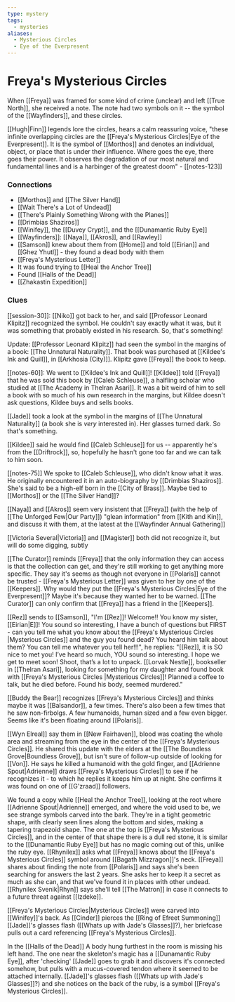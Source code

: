 ```yaml
---
type: mystery
tags:
  - mysteries
aliases:
  - Mysterious Circles
  - Eye of the Everpresent
---
```


# Freya's Mysterious Circles

When [[Freya]] was framed for some kind of crime (unclear) and left [[True North]], she received a note. The note had two symbols on it -- the symbol of the [[Wayfinders]], and these circles. 

[[Hugh|Finn]] legends lore the circles, hears a calm reassuring voice, "these infinite overlapping circles are the [[Freya's Mysterious Circles|Eye of the Everpresent]]. It is the symbol of [[Morthos]] and denotes an individual, object, or place that is under their influence. Where goes the eye, there goes their power. It observes the degradation of our most natural and fundamental lines and is a harbinger of the greatest doom" - [[notes-123]]
### Connections
* [[Morthos]] and [[The Silver Hand]]
* [[Wait There's a Lot of Undead]]
* [[There's Plainly Something Wrong with the Planes]]
* [[Drimbias Shaziros]]
* [[Winifey]], the [[Duvey Crypt]], and the [[Dunamantic Ruby Eye]]
* [[Wayfinders]]: [[Naya]], [[Akros]], and [[Rawley]]
* [[Samson]] knew about them from [[Home]] and told [[Eirian]] and [[Ghez Yhutl]] - they found a dead body with them
* [[Freya's Mysterious Letter]]
* It was found trying to [[Heal the Anchor Tree]]
* Found [[Halls of the Dead]]
* [[Zhakastin Expedition]]

### Clues
[[session-30]]: [[Niko]] got back to her, and said [[Professor Leonard Klipitz]] recognized the symbol. He couldn't say exactly what it was, but it was something that probably existed in his research. So, that's something!

Update: [[Professor Leonard Klipitz]] had seen the symbol in the margins of a book: [[The Unnatural Naturality]]. That book was purchased at [[Kildee's Ink and Quill]], in [[Arkhosia (City)]]. Klipitz gave [[Freya]] the book to keep.

[[notes-60]]: We went to [[Kildee's Ink and Quill]]! [[Kildee]] told [[Freya]] that he was sold this book by [[Caleb Schleuse]], a halfling scholar who studied at [[The Academy in Thelran Asari]]. It was a bit weird of him to sell a book with so much of his own research in the margins, but Kildee doesn't ask questions, Kildee buys and sells books. 

[[Jade]] took a look at the symbol in the margins of [[The Unnatural Naturality]] (a book she is *very* interested in). Her glasses turned dark. So that's something.

[[Kildee]] said he would find [[Caleb Schleuse]] for us -- apparently he's from the [[Driftrock]], so, hopefully he hasn't gone too far and we can talk to him soon.

[[notes-75]] We spoke to [[Caleb Schleuse]], who didn't know what it was. He originally encountered it in an auto-biography by [[Drimbias Shaziros]]. She's said to be a high-elf born in the [[City of Brass]]. Maybe tied to [[Morthos]] or the [[The Silver Hand]]? 

[[Naya]] and [[Akros]] seem very insistent that [[Freya]] (with the help of [[The Unforged Few|Our Party]]) "glean information" from [[Kith and Kin]], and discuss it with them, at the latest at the [[Wayfinder Annual Gathering]]

[[Victoria Several|Victoria]] and [[Magister]] both did not recognize it, but will do some digging, subtly

[[The Curator]] reminds [[Freya]] that the only information they can access is that the collection can get, and they're still working to get anything more specific. They say it's seems as though not everyone in [[Polaris]] cannot be trusted - [[Freya's Mysterious Letter]] was given to her by one of the [[Keepers]]. Why would they put the [[Freya's Mysterious Circles|Eye of the Everpresent]]? Maybe it's because they wanted her to be warned. [[The Curator]] can only confirm that [[Freya]] has a friend in the [[Keepers]]. 

[[Rez]] sends to [[Samson]], "I'm [[Rez]]! Welcome!! You know my sister, [[Eirian|E]]! You sound so interesting, I have a bunch of questions but FIRST - can you tell me what you know about the [[Freya's Mysterious Circles |Mysterious Circles]] and the guy you found dead? You heard him talk about them? You can tell me whatever you tell her!!!", he replies: "[[Rez]], it is SO nice to met you! I’ve heard so much, YOU sound so interesting. I hope we get to meet soon! Shoot, that’s a lot to unpack. [[Lorvak Nestle]], bookseller in [[Thelran Asari]], looking for something for my daughter and found book with [[Freya's Mysterious Circles |Mysterious Circles]]! Planned a coffee to talk, but he died before. Found his body, seemed murdered."

 [[Buddy the Bear]] recognizes [[Freya's Mysterious Circles]] and thinks maybe it was [[Balsandor]], a few times. There's also been a few times that he saw non-firbolgs. A few humanoids, human sized and a few even bigger. Seems like it's been floating around [[Polaris]].

[[Wyn Elreal]] say them in [[New Fairhaven]], blood was coating the whole area and streaming from the eye in the center of the [[Freya's Mysterious Circles]]. He shared this update with the elders at the [[The Boundless Grove|Boundless Grove]], but isn't sure of follow-up outside of looking for [[Von]]. He says he killed a humanoid with the gold finger, and [[Adrienne Spout|Adrienne]] draws [[Freya's Mysterious Circles]] to see if he recognizes it - to which he replies it keeps him up at night. She confirms it was found on one of [[G'zraad]] followers. 

We found a copy while [[Heal the Anchor Tree]], looking at the root where [[Adrienne Spout|Adrienne]] emerged, and where the void used to be, we see strange symbols carved into the bark. They're in a tight geometric shape, with clearly seen lines along the bottom and sides, making a tapering trapezoid shape. The one at the top is [[Freya's Mysterious Circles]], and in the center of that shape there is a dull red stone, it is similar to the [[Dunamantic Ruby Eye]] but has no magic coming out of this, unlike the ruby eye. [[Rhynilex]] asks what [[Freya]] knows about the [[Freya's Mysterious Circles]] symbol around [[Bagath Mizzragon]]'s neck. [[Freya]] shares about finding the note from [[Polaris]] and says she's been searching for answers the last 2 years. She asks her to keep it a secret as much as she can, and that we've found it in places with other undead. [[Rhynilex Svenik|Rhyn]] says she'll tell [[The Matron]] in case it connects to a future threat against [[Izdeke]].

[[Freya's Mysterious Circles|Mysterious Circles]] were carved into [[Winifey]]'s back. As [[Cinder]] pierces the [[Ring of Efreet Summoning]] [[Jade]]'s glasses flash ([[Whats up with Jade's Glasses]]?), her briefcase pulls out a card referencing [[Freya's Mysterious Circles]]. 

In the [[Halls of the Dead]] A body hung furthest in the room is missing his left hand.  The one near the skeleton's magic has a [[Dunamantic Ruby Eye]], after 'checking' [[Jade]] goes to grab it and discovers it's connected somehow, but pulls with a mucus-covered tendon where it seemed to be attached internally. [[Jade]]'s glasses flash ([[Whats up with Jade's Glasses]]?) and she notices on the back of the ruby, is a symbol [[Freya's Mysterious Circles]]. 


